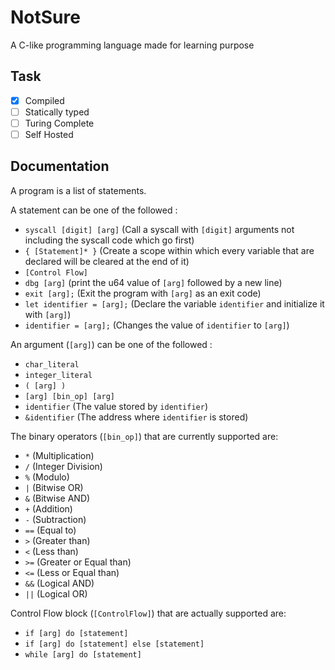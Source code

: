 # NotSure

A C-like programming language made for learning purpose

## Task

- [X] Compiled
- [ ] Statically typed
- [ ] Turing Complete
- [ ] Self Hosted

## Documentation

A program is a list of statements.

A statement can be one of the followed :

- `syscall [digit] [arg]` (Call a syscall with `[digit]` arguments not including the syscall code which go first)
- `{ [Statement]* }` (Create a scope within which every variable that are declared will be cleared at the end of it)
- `[Control Flow]`
- `dbg [arg]` (print the u64 value of `[arg]` followed by a new line)
- `exit [arg];` (Exit the program with `[arg]` as an exit code)
- `let identifier = [arg];` (Declare the variable `identifier` and initialize it with `[arg]`)
- `identifier = [arg];` (Changes the value of `identifier` to `[arg]`)

An argument (`[arg]`) can be one of the followed :

- `char_literal`
- `integer_literal`
- `( [arg] )`
- `[arg] [bin_op] [arg]`
- `identifier` (The value stored by `identifier`)
- `&identifier` (The address where `identifier` is stored)

The binary operators (`[bin_op]`) that are currently supported are:

- `*` (Multiplication)
- `/` (Integer Division)
- `%` (Modulo)
- `|` (Bitwise OR)
- `&` (Bitwise AND)
- `+` (Addition)
- `-` (Subtraction)
- `==` (Equal to)
- `>` (Greater than)
- `<` (Less than)
- `>=` (Greater or Equal than)
- `<=` (Less or Equal than)
- `&&` (Logical AND)
- `||` (Logical OR)

Control Flow block (`[ControlFlow]`) that are actually supported are:

- `if [arg] do [statement]`
- `if [arg] do [statement] else [statement]`
- `while [arg] do [statement]`
